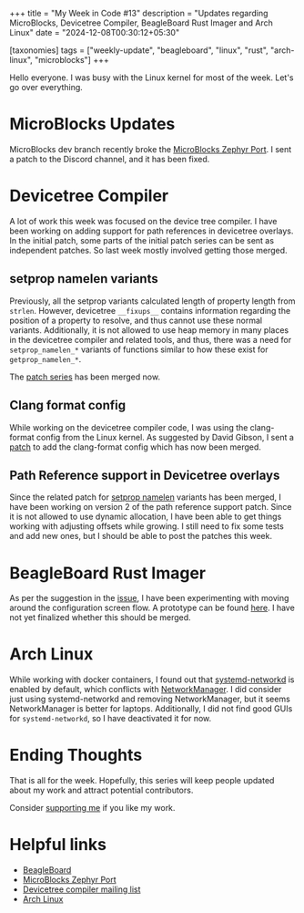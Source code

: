 +++
title = "My Week in Code #13"
description = "Updates regarding MicroBlocks, Devicetree Compiler, BeagleBoard Rust Imager and Arch Linux"
date = "2024-12-08T00:30:12+05:30"

[taxonomies]
tags = ["weekly-update", "beagleboard", "linux", "rust", "arch-linux", "microblocks"]
+++

Hello everyone. I was busy with the Linux kernel for most of the week. Let's go over everything.

# MicroBlocks Updates

MicroBlocks dev branch recently broke the [MicroBlocks Zephyr Port](https://openbeagle.org/beagleboard/microblocks). I sent a patch to the Discord channel, and it has been fixed.

# Devicetree Compiler

A lot of work this week was focused on the device tree compiler. I have been working on adding support for path references in devicetree overlays. In the initial patch, some parts of the initial patch series can be sent as independent patches. So last week mostly involved getting those merged.

## setprop namelen variants

Previously, all the setprop variants calculated length of property length from `strlen`. However, devicetree `__fixups__` contains information regarding the position of a property to resolve, and thus cannot use these normal variants. Additionally, it is not allowed to use heap memory in many places in the devicetree compiler and related tools, and thus, there was a need for `setprop_namelen_*` variants of functions similar to how these exist for `getprop_namelen_*`.

The [patch series](https://lore.kernel.org/devicetree-compiler/Z1KQJZpgODVajgd6@zatzit/T/#m8087a8818b06e73546b4f63cd683cbcdc512e16d) has been merged now.

## Clang format config

While working on the devicetree compiler code, I was using the clang-format config from the Linux kernel. As suggested by David Gibson, I sent a [patch](https://lore.kernel.org/devicetree-compiler/Z1KGnQt5W9XK1Xv2@zatzit/T/#m60c3078bf79053c05da0e19a5d37a2dcb1c95ad3) to add the clang-format config which has now been merged.

## Path Reference support in Devicetree overlays

Since the related patch for [setprop namelen](@/blog/post44.md#setprop-namelen-variants) variants has been merged, I have been working on version 2 of the path reference support patch. Since it is not allowed to use dynamic allocation, I have been able to get things working with adjusting offsets while growing. I still need to fix some tests and add new ones, but I should be able to post the patches this week.

# BeagleBoard Rust Imager

As per the suggestion in the [issue](https://openbeagle.org/ayush1325/bb-imager-rs/-/issues/41), I have been experimenting with moving around the configuration screen flow. A prototype can be found [here](https://openbeagle.org/ayush1325/bb-imager-rs/-/merge_requests/36). I have not yet finalized whether this should be merged.

# Arch Linux

While working with docker containers, I found out that [systemd-networkd](https://wiki.archlinux.org/title/Systemd-networkd) is enabled by default, which conflicts with [NetworkManager](https://wiki.archlinux.org/title/NetworkManager). I did consider just using systemd-networkd and removing NetworkManager, but it seems NetworkManager is better for laptops. Additionally, I did not find good GUIs for `systemd-networkd`, so I have deactivated it for now.

# Ending Thoughts

That is all for the week. Hopefully, this series will keep people updated about my work and attract potential contributors.

Consider [supporting me](@/pages/about.md) if you like my work.

# Helpful links

- [BeagleBoard](https://www.beagleboard.org/)
- [MicroBlocks Zephyr Port](https://openbeagle.org/beagleboard/microblocks)
- [Devicetree compiler mailing list](https://lore.kernel.org/devicetree-compiler/)
- [Arch Linux](https://archlinux.org/)

